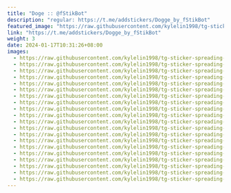 ```yaml
---
title: "Doge :: @fStikBot"
description: "regular: https://t.me/addstickers/Dogge_by_fStikBot"
featured_image: "https://raw.githubusercontent.com/kylelin1998/tg-sticker-spreading-worldwide-images/main/img/cacf57b5-6af2-41d8-a3ee-bc6ba5049680.jpg"
link: "https://t.me/addstickers/Dogge_by_fStikBot"
weight: 3
date: 2024-01-17T10:31:26+08:00
images:
  - https://raw.githubusercontent.com/kylelin1998/tg-sticker-spreading-worldwide-images/main/img/cacf57b5-6af2-41d8-a3ee-bc6ba5049680.jpg
  - https://raw.githubusercontent.com/kylelin1998/tg-sticker-spreading-worldwide-images/main/img/899c1fa3-c14c-4295-ae1f-9a2d85ef5b2f.jpg
  - https://raw.githubusercontent.com/kylelin1998/tg-sticker-spreading-worldwide-images/main/img/20c0f240-f84c-4346-a2ab-1075083f9186.jpg
  - https://raw.githubusercontent.com/kylelin1998/tg-sticker-spreading-worldwide-images/main/img/6788cd71-07cb-4b41-bace-eb46e5973ffa.jpg
  - https://raw.githubusercontent.com/kylelin1998/tg-sticker-spreading-worldwide-images/main/img/ef8c7b48-90d9-4b19-82dd-328f33acf060.jpg
  - https://raw.githubusercontent.com/kylelin1998/tg-sticker-spreading-worldwide-images/main/img/18f381bb-aefc-4f31-ab23-d56653862a6f.jpg
  - https://raw.githubusercontent.com/kylelin1998/tg-sticker-spreading-worldwide-images/main/img/af17a7bd-bba4-43dd-bea3-52cf800b39db.jpg
  - https://raw.githubusercontent.com/kylelin1998/tg-sticker-spreading-worldwide-images/main/img/2cdee6cf-0587-44bd-b82c-805f3a4aa185.jpg
  - https://raw.githubusercontent.com/kylelin1998/tg-sticker-spreading-worldwide-images/main/img/e7449f76-ab9d-435d-ac1a-3ec4edeacf29.jpg
  - https://raw.githubusercontent.com/kylelin1998/tg-sticker-spreading-worldwide-images/main/img/8da60972-c553-4604-b25a-6ff7dafdfdd4.jpg
  - https://raw.githubusercontent.com/kylelin1998/tg-sticker-spreading-worldwide-images/main/img/8705f7b3-5fab-4076-9d94-e11619885000.jpg
  - https://raw.githubusercontent.com/kylelin1998/tg-sticker-spreading-worldwide-images/main/img/23651107-0213-424e-a951-bfe9caabae8b.jpg
  - https://raw.githubusercontent.com/kylelin1998/tg-sticker-spreading-worldwide-images/main/img/99871e98-bddc-4dcb-84eb-b8dea25783e9.jpg
  - https://raw.githubusercontent.com/kylelin1998/tg-sticker-spreading-worldwide-images/main/img/40cd321a-b5bb-4801-8c4f-c10a1dce635b.jpg
  - https://raw.githubusercontent.com/kylelin1998/tg-sticker-spreading-worldwide-images/main/img/c683af1b-549c-462a-bb3f-653aaddd1522.jpg
  - https://raw.githubusercontent.com/kylelin1998/tg-sticker-spreading-worldwide-images/main/img/164374e7-5b14-475f-b3a6-6e1c57a74171.jpg
  - https://raw.githubusercontent.com/kylelin1998/tg-sticker-spreading-worldwide-images/main/img/1cbaa4b8-7dad-4714-9e51-259ff76c9eae.jpg
  - https://raw.githubusercontent.com/kylelin1998/tg-sticker-spreading-worldwide-images/main/img/9feb36d7-824b-4dc4-9608-615f6bfa90de.jpg
  - https://raw.githubusercontent.com/kylelin1998/tg-sticker-spreading-worldwide-images/main/img/48d57dc0-af43-4403-b3c0-9c5fba212484.jpg
  - https://raw.githubusercontent.com/kylelin1998/tg-sticker-spreading-worldwide-images/main/img/0e0e9bfa-5cc5-499d-b690-bcfff51fdbaa.jpg
---
```

